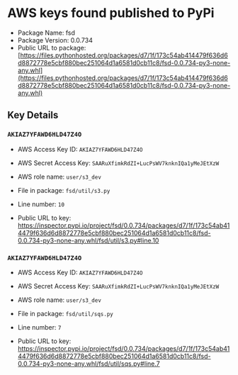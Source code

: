 # AWS keys found published to PyPi

* Package Name: fsd
* Package Version: 0.0.734
* Public URL to package: [https://files.pythonhosted.org/packages/d7/1f/173c54ab414479f636d6d8872778e5cbf880bec251064d1a6581d0cb11c8/fsd-0.0.734-py3-none-any.whl](https://files.pythonhosted.org/packages/d7/1f/173c54ab414479f636d6d8872778e5cbf880bec251064d1a6581d0cb11c8/fsd-0.0.734-py3-none-any.whl)

## Key Details

### `AKIAZ7YFAWD6HLD47Z4O`

* AWS Access Key ID: `AKIAZ7YFAWD6HLD47Z4O`
* AWS Secret Access Key: `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` 
* AWS role name: `user/s3_dev`
* File in package: `fsd/util/s3.py`
* Line number: `10`

* Public URL to key: https://inspector.pypi.io/project/fsd/0.0.734/packages/d7/1f/173c54ab414479f636d6d8872778e5cbf880bec251064d1a6581d0cb11c8/fsd-0.0.734-py3-none-any.whl/fsd/util/s3.py#line.10



### `AKIAZ7YFAWD6HLD47Z4O`

* AWS Access Key ID: `AKIAZ7YFAWD6HLD47Z4O`
* AWS Secret Access Key: `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` 
* AWS role name: `user/s3_dev`
* File in package: `fsd/util/sqs.py`
* Line number: `7`

* Public URL to key: https://inspector.pypi.io/project/fsd/0.0.734/packages/d7/1f/173c54ab414479f636d6d8872778e5cbf880bec251064d1a6581d0cb11c8/fsd-0.0.734-py3-none-any.whl/fsd/util/sqs.py#line.7


